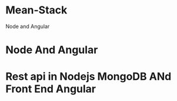 # Mean-Stack
Node and Angular 
# Node And Angular 
# Rest api in Nodejs MongoDB ANd Front End Angular 
